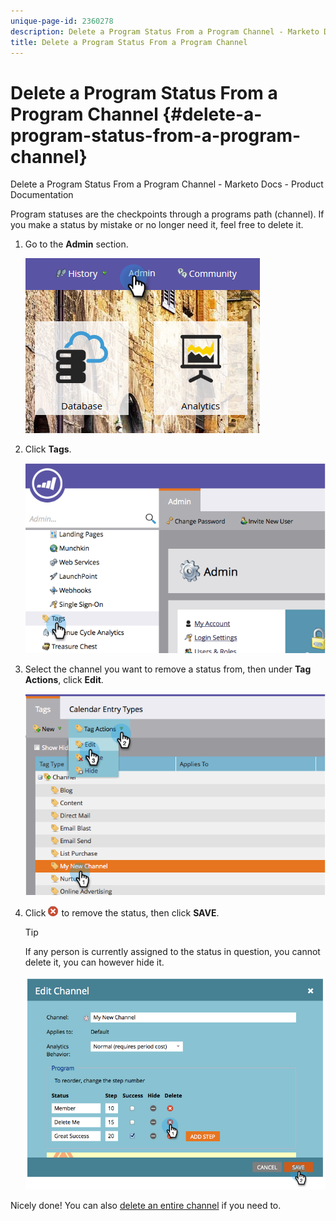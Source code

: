 ```yaml
---
unique-page-id: 2360278
description: Delete a Program Status From a Program Channel - Marketo Docs - Product Documentation
title: Delete a Program Status From a Program Channel
---
```


# Delete a Program Status From a Program Channel {#delete-a-program-status-from-a-program-channel}

Delete a Program Status From a Program Channel - Marketo Docs - Product Documentation

Program statuses are the checkpoints through a programs path (channel). If you make a status by mistake or no longer need it, feel free to delete it.

1. Go to the **Admin** section.

   ![](assets/admin.png)

1. Click **Tags**.

   ![](assets/image2014-9-24-15-3a51-3a24.png)

1. Select the channel you want to remove a status from, then under **Tag Actions**, click **Edit**.

   ![](assets/image2014-9-24-15-3a51-3a45.png)

1. Click ![--](assets/image2014-9-24-15-3a52-3a39.png) to remove the status, then click **SAVE**.

   >[!TIP]
   >
   >If any person is currently assigned to the status in question, you cannot delete it, you can however hide it.

   ![](assets/image2014-9-24-15-3a57-3a53.png)

Nicely done! You can also [delete an entire channel](delete-a-program-channel.md) if you need to.

